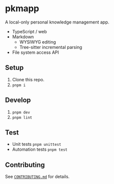# pkmapp

A local-only personal knowledge management app.

- TypeScript / web
- Markdown
  - WYSIWYG editing
  - Tree-sitter incremental parsing
- File system access API

## Setup

1. Clone this repo.
1. `pnpm i`

## Develop

1. `pnpm dev`
1. `pnpm lint`

## Test

* Unit tests `pnpm unittest`
* Automation tests `pnpm test`

## Contributing

See [`CONTRIBUTING.md`](CONTRIBUTING.md) for details.
